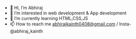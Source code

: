 - 👋 Hi, I’m Abhiraj
- 👀 I’m interested in web development & App development
- 🌱 I’m currently learning HTML,CSS,JS
- 📫 How to reach me abhirajkainth0408@gmail.com / Insta- @abhiraj_kainth

<!---
AbhirajK07/AbhirajK07 is a ✨ special ✨ repository because its `README.md` (this file) appears on your GitHub profile.
You can click the Preview link to take a look at your changes.
--->

